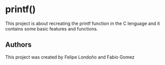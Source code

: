 # printf()

This project is about recreating the printf function in the C lenguage and it contains some basic features and functions.


## Authors 
This project was created by Felipe Londoño and Fabio Gomez
